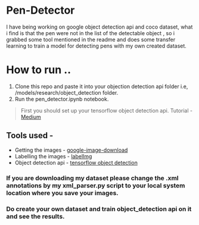# Pen-Detector
I have being working on google object detection api and coco dataset, what i find is that the pen were not in the list of the detectable object , so i grabbed some tool mentioned in the readme and does some transfer learning to train a model for detecting pens with my own created dataset.

# How to run ..
1. Clone this repo and paste it into your objection detection api folder i.e,  /models/research/object_detection folder.
2. Run the pen_detector.ipynb notebook.
> First you should set up your tensorflow  object detection api. Tutorial - [Medium](https://medium.com/@WuStangDan/step-by-step-tensorflow-object-detection-api-tutorial-part-1-selecting-a-model-a02b6aabe39e) 

## Tools used - 
* Getting the images - [google-image-download](https://github.com/hardikvasa/google-images-download) 
* Labelling the images - [labelImg](https://github.com/tzutalin/labelImg)
* Object detection api - [tensorflow object detection](https://github.com/tensorflow/models/tree/master/research/object_detection)

### If you are downloading my dataset please change the .xml annotations by my xml_parser.py script to your local system location where you save your images.
### Do create your own dataset and train object_detection api on it and see the results.
